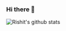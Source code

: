 ### Hi there 👋

![Rishit's github stats](https://github-readme-stats.vercel.app/api?username=HoTuHi-dagli&show_icons=true&title_color=fff&icon_color=79ff97&text_color=9f9f9f&bg_color=151515)
